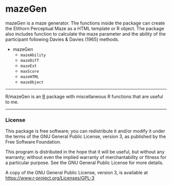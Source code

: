 <!-- README.md is generated from README.Rmd. Please edit that file -->
mazeGen
=======

mazeGen is a maze generator. The functions inside the package can create the Elithorn Perceptual Maze as a HTML template or R object. The package also includes function to calculate the maze parameter and the ability of the participant following Davies & Davies (1965) methods.

-   mazeGen
    -   `mazeAbility`
    -   `mazeDiff`
    -   `mazeEst`
    -   `maxScore`
    -   `mazeHTML`
    -   `mazeObject`

------------------------------------------------------------------------

R/mazeGen is an [R](https://www.r-project.org) package with miscellaneous R functions that are useful to me.

------------------------------------------------------------------------

### License

This package is free software; you can redistribute it and/or modify it under the terms of the GNU General Public License, version 3, as published by the Free Software Foundation.

This program is distributed in the hope that it will be useful, but without any warranty; without even the implied warranty of merchantability or fitness for a particular purpose. See the GNU General Public License for more details.

A copy of the GNU General Public License, version 3, is available at <https://www.r-project.org/Licenses/GPL-3>
